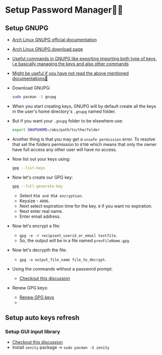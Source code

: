 # Setup Password Manager🔑🔑

## Setup GNUPG

- [Arch Linux GNUPG official documentation](https://wiki.archlinux.org/title/GnuPG)
- [Arch Linux GNUPG download page](https://archlinux.org/packages/core/x86_64/gnupg/)
- [Useful commands in GNUPG like exporting importing both type of keys, i.e basically managing the keys and also other commands](https://kb.iu.edu/d/awiu)
- [Might be useful if you have not read the above mentioned documentations🤫](https://superuser.com/questions/814409/gnupg-opengpg-recovering-public-key-from-private-key)
- Download GNUPG:
  ```bash
  sudo pacman -S gnupg
  ```
- When you start creating keys, GNUPG will by default create all the keys in the user's home directory's `.gnupg` named folder.
- But if you want your `.gnupg` folder to be elsewhere use:
  ```bash
  export GNUPGHOME=/abs/path/to/the/folder
  ```
- Another thing is that you may get a `unsafe permission` error. To resolve that set the folders permission to `0700` which means that only the owner have full access any other user will have no access.
- Now list out your keys using:
  ```bash
  gpg --list-keys
  ```
- Now let's create our GPG key:
  ```bash
  gpg --full-generate-key
  ```
  - Select `RSA and RSA encryption`.
  - Keysize - `4096`.
  - Next select expiration time for the key. `0` if you want no expiration.
  - Next enter real name.
  - Enter email address.

- Now let's encrypt a file:
  - `gpg -e -r recipient_userid_or_email textfile`.
  - So, the output will be in a file named `prevFileName.gpg`.
- Now let's decrypth the file:
  - `gpg -o output_file_name file_to_decrypt`.

- Using the commands without a password prompt:
  - [Checkout this discussion](https://unix.stackexchange.com/questions/60213/gpg-asks-for-password-even-with-passphrase)
- Renew GPG keys:
  - [Renew GPG keys](https://gist.github.com/krisleech/760213ed287ea9da85521c7c9aac1df0)
  - 

## Setup auto keys refresh

### Setup GUI input library

- [Checkout this discussion](https://unix.stackexchange.com/questions/603682/bash-script-request-input-via-gui)
- Install `zenity` package -> `sudo pacman -S zenity`